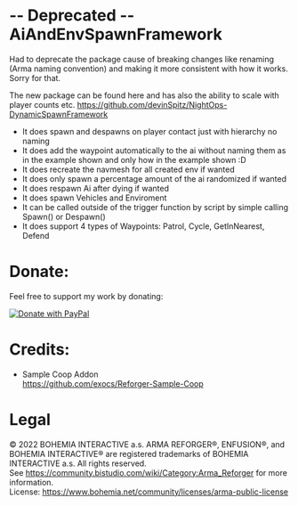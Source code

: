 -- Deprecated --  AiAndEnvSpawnFramework
=======
Had to deprecate the package cause of breaking changes like renaming (Arma naming convention) and making it more consistent with how it works. Sorry for that.

The new package can be found here and has also the ability to scale with player counts etc.
https://github.com/devinSpitz/NightOps-DynamicSpawnFramework



 - It does spawn and despawns on player contact just with hierarchy no naming
 - It does add the waypoint automatically to the ai without naming them as in the example shown and only how in the example shown :D
 - It does recreate the navmesh for all created env if wanted
 - It does only spawn a percentage amount of the ai randomized if wanted
 - It does respawn Ai after dying if wanted
 - It does spawn Vehicles and Enviroment
 - It can be called outside of the trigger function by script by simple calling Spawn() or Despawn()
 - It does support 4 types of Waypoints: Patrol, Cycle, GetInNearest, Defend


Donate:
=======
Feel free to support my work by donating:  

<a href="https://www.paypal.com/donate?hosted_button_id=JYNFKYARZ7DT4">
<img src="https://www.paypalobjects.com/en_US/CH/i/btn/btn_donateCC_LG.gif" alt="Donate with PayPal" />
</a>



Credits:
=======
* Sample Coop Addon  
https://github.com/exocs/Reforger-Sample-Coop



Legal
=======
© 2022 BOHEMIA INTERACTIVE a.s. ARMA REFORGER®, ENFUSION®, and BOHEMIA INTERACTIVE® are registered trademarks of BOHEMIA INTERACTIVE a.s. All rights reserved.  
See https://community.bistudio.com/wiki/Category:Arma_Reforger for more information.  
License: https://www.bohemia.net/community/licenses/arma-public-license
